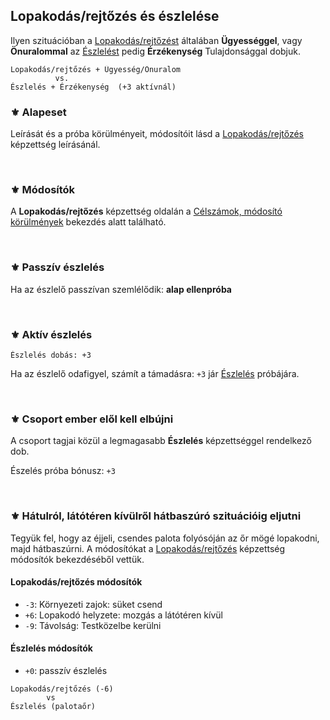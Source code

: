 ## Lopakodás/rejtőzés és észlelése

Ilyen szituációban a [Lopakodás/rejtőzést](../kepzettsegek.primer.altalanos/lopakodas_rejtozes.md) általában **Ügyességgel**, vagy **Önuralommal** az [Észlelést](../kepzettsegek.primer.altalanos/eszleles.md) pedig **Érzékenység** Tulajdonsággal dobjuk.

```
Lopakodás/rejtőzés + Ügyesség/Önuralom
          vs.
Észlelés + Érzékenység  (+3 aktívnál)
```

### ⚜️ Alapeset

Leírását és a próba körülményeit, módosítóit lásd a [Lopakodás/rejtőzés](../kepzettsegek.primer.altalanos/lopakodas_rejtozes.md) képzettség leírásánál.

<br />

### ⚜️ Módosítók

A **Lopakodás/rejtőzés** képzettség oldalán a [Célszámok, módosító körülmények](../kepzettsegek.primer.altalanos/lopakodas_rejtozes.md#%EF%B8%8F-alapeset-lopakod%C3%A1srejt%C5%91z%C3%A9s-vs-%C3%A9szlel%C3%A9s-ellenpr%C3%B3b%C3%A1hoz) bekezdés alatt található.

<br />

### ⚜️ Passzív észlelés

Ha az észlelő passzívan szemlélődik: **alap ellenpróba**

<br />

### ⚜️ Aktív észlelés

```
Észlelés dobás: +3
```

Ha az észlelő odafigyel, számít a támadásra: `+3` jár [Észlelés](../kepzettsegek.primer.altalanos/eszleles.md) próbájára.

<br />

### ⚜️  Csoport ember elől kell elbújni

A csoport tagjai közül a legmagasabb **Észlelés** képzettséggel rendelkező dob.

Észelés próba bónusz: `+3`

<br />

### ⚜️  Hátulról, látótéren kívülről hátbaszúró szituációig eljutni

Tegyük fel, hogy az éjjeli, csendes palota folyósóján az őr mögé lopakodni, majd hátbaszúrni. A módosítókat a [Lopakodás/rejtőzés](../kepzettsegek.primer.altalanos/lopakodas_rejtozes.md#%EF%B8%8F-alapeset-lopakod%C3%A1srejt%C5%91z%C3%A9s-vs-%C3%A9szlel%C3%A9s-ellenpr%C3%B3b%C3%A1hoz) képzettség módosítók bekezdéséből vettük.

#### Lopakodás/rejtőzés módosítók
- `-3`: Környezeti zajok: süket csend
- `+6`: Lopakodó helyzete: mozgás a látótéren kívül
- `-9`: Távolság: Testközelbe kerülni

#### Észlelés módosítók
- `+0`: passzív észlelés

```
Lopakodás/rejtőzés (-6)
        vs
Észlelés (palotaőr)
```

